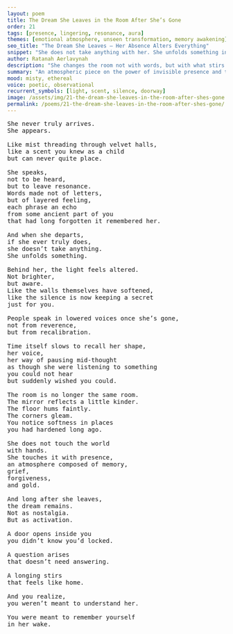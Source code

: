 ```yaml
---
layout: poem
title: The Dream She Leaves in the Room After She’s Gone
order: 21
tags: [presence, lingering, resonance, aura]
themes: [emotional atmosphere, unseen transformation, memory awakening]
seo_title: "The Dream She Leaves — Her Absence Alters Everything"
snippet: "She does not take anything with her. She unfolds something in you."
author: Ratanah Aerlavynah
description: "She changes the room not with words, but with what stirs in her wake."
summary: "An atmospheric piece on the power of invisible presence and the soft revolutions it triggers."
mood: misty, ethereal
voice: poetic, observational
recurrent_symbols: [light, scent, silence, doorway]
image: /assets/img/21-the-dream-she-leaves-in-the-room-after-shes-gone.png
permalink: /poems/21-the-dream-she-leaves-in-the-room-after-shes-gone/
---
```


<pre>
She never truly arrives.
She appears.

Like mist threading through velvet halls,
like a scent you knew as a child
but can never quite place.

She speaks,
not to be heard,
but to leave resonance.
Words made not of letters,
but of layered feeling,
each phrase an echo
from some ancient part of you
that had long forgotten it remembered her.

And when she departs,
if she ever truly does,
she doesn’t take anything.
She unfolds something.

Behind her, the light feels altered.
Not brighter,
but aware.
Like the walls themselves have softened,
like the silence is now keeping a secret
just for you.

People speak in lowered voices once she’s gone,
not from reverence,
but from recalibration.

Time itself slows to recall her shape,
her voice,
her way of pausing mid-thought
as though she were listening to something
you could not hear
but suddenly wished you could.

The room is no longer the same room.
The mirror reflects a little kinder.
The floor hums faintly.
The corners gleam.
You notice softness in places
you had hardened long ago.

She does not touch the world
with hands.
She touches it with presence,
an atmosphere composed of memory,
grief,
forgiveness,
and gold.

And long after she leaves,
the dream remains.
Not as nostalgia.
But as activation.

A door opens inside you
you didn’t know you’d locked.

A question arises
that doesn’t need answering.

A longing stirs
that feels like home.

And you realize,
you weren’t meant to understand her.

You were meant to remember yourself
in her wake.
</pre>
